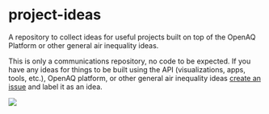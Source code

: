 # project-ideas
A repository to collect ideas for useful projects built on top of the OpenAQ Platform or other general air inequality ideas.

This is only a communications repository, no code to be expected. If you have any ideas for things to be built using the API (visualizations, apps, tools, etc.), OpenAQ platform, or other general air inequality ideas [create an issue](https://github.com/openaq/project-ideas/issues) and label it as an idea.

![](http://i.giphy.com/mvoxdYnpyk23u.gif)
